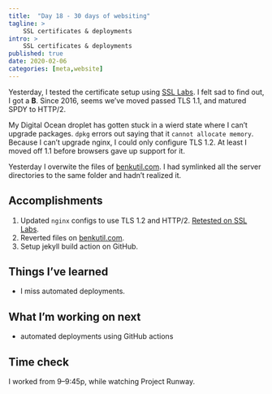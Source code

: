 ```yaml
---
title:  "Day 18 - 30 days of websiting"
tagline: >
    SSL certificates & deployments
intro: >
    SSL certificates & deployments
published: true
date: 2020-02-06
categories: [meta,website]
---
```


Yesterday, I tested the certificate setup using [SSL Labs](https://www.ssllabs.com/ssltest/analyze.html?d=benkutil.com). I felt sad to find out, I got a **B**. Since 2016, seems we’ve moved passed TLS 1.1, and matured SPDY to HTTP/2.

My Digital Ocean droplet has gotten stuck in a wierd state where I can’t upgrade packages. `dpkg` errors out saying that it `cannot allocate memory`. Because I can’t upgrade nginx, I could only configure TLS 1.2. At least I moved off 1.1 before browsers gave up support for it.

Yesterday I overwite the files of [benkutil.com](https://benkutil.com). I had symlinked all the server directories to the same folder and hadn’t realized it. 

## Accomplishments

1. Updated `nginx` configs to use TLS 1.2 and HTTP/2. [Retested on SSL Labs](https://www.ssllabs.com/ssltest/analyze.html?d=benkutil.com).
2. Reverted files on [benkutil.com](https://benkutil.com).
3. Setup jekyll build action on GitHub.

## Things I’ve learned
- I miss automated deployments.

## What I’m working on next
- automated deployments using GitHub actions

## Time check
I worked from 9–9:45p, while watching Project Runway.